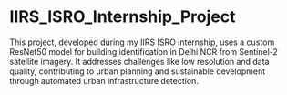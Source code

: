 # IIRS_ISRO_Internship_Project
This project, developed during my IIRS ISRO internship, uses a custom ResNet50 model for building identification in Delhi NCR from Sentinel-2 satellite imagery. It addresses challenges like low resolution and data quality, contributing to urban planning and sustainable development through automated urban infrastructure detection.
